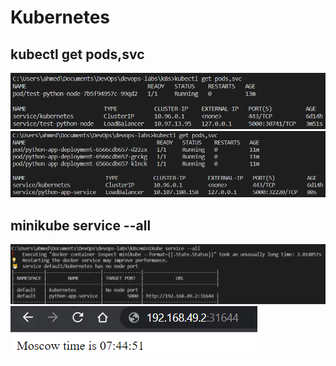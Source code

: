 # Kubernetes

## kubectl get pods,svc

![Outpout of get pods and svc after manual](../screenshots/lab9/kubectl-get-pods-svc-1.png)
![Outpout of get pods and svc after apply](../screenshots/lab9/kubectl-get-pods-svc-2.png)

## minikube service --all

![Outpout of Service All Console](../screenshots/lab9/service-all-console.png)
![Outpout of Service All Browser](../screenshots/lab9/service-all-browser.png)
